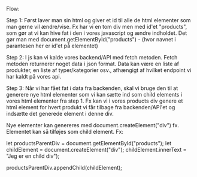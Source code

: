 Flow:

Step 1:
Først laver man sin html og giver et id til alle de html elementer som man gerne vil ændre/vise.
Fx har vi en tom div men med id'et "products", som gør at vi kan hive fat i den i vores javascript
og ændre indholdet. Det gør man med document.getElementById("products") - (hvor navnet i parantesen her er id'et på elementet)

Step 2:
I js kan vi kalde vores backend/API med fetch metoden.
Fetch metoden returnerer noget data i json format. Data kan være en liste af produkter, en liste af typer/kategorier osv., 
afhængigt af hvilket endpoint vi har kaldt på vores api.

Step 3:
Når vi har fået fat i data fra backenden, skal vi bruge den til at generere nye html elementer som vi kan sætte ind som child elements i
vores html elementer fra step 1.
Fx kan vi i vores products div genere et html element for hvert produkt vi får tilbage fra backenden/API'et og indsætte det generede
element i denne div.

Nye elementer kan genereres med document.createElement("div") fx.
Elementet kan så tilføjes som child element. Fx:

let productsParentDiv = document.getElementById("products");
let childElement = document.createElement("div");
childElement.innerText = "Jeg er en child div");

productsParentDiv.appendChild(childElement);